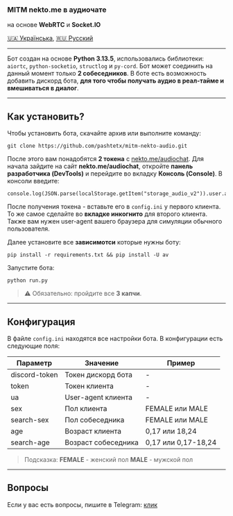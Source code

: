 ### MITM nekto.me в аудиочате

на основе **WebRTC** и **Socket.IO**

[🇺🇦 Українська](./README.md), [🇷🇺 Русский](./README_ru.md)

---

Бот создан на основе **Python 3.13.5**, использовались библиотеки: `aiortc`, `python-socketio`, `structlog` и `py-cord`.
Бот может соединить на данный момент только **2 собеседников**. В боте есть возможность добавить дискорд бота, **для того чтобы получать аудио в реал-тайме и вмешиваться в диалог**. 

---

## Как установить?

Чтобы установить бота, скачайте архив или выполните команду:

```
git clone https://github.com/pashtetx/mitm-nekto-audio.git
```

После этого вам понадобятся **2 токена** с [nekto.me/audiochat](https://nekto.me/audiochat).
Для начала зайдите на сайт **nekto.me/audiochat**, откройте **панель разработчика (DevTools)** и перейдите во вкладку **Консоль (Console)**.
В консоли введите:

```
console.log(JSON.parse(localStorage.getItem("storage_audio_v2")).user.authToken)
```

После получения токена - вставьте его в `config.ini` у первого клиента. То же самое сделайте во **вкладке инкогнито** для второго клиента. Также вам нужен user-agent вашего браузера для симуляции обычного пользователя.

Далее установите все **зависимотси** которые нужны боту:
```
pip install -r requirements.txt && pip install -U av
```

Запустите бота:
```
python run.py
```

> ⚠️ Обязательно: пройдите все **3 капчи**.

---

## Конфигурация

В файле `config.ini` находятся все настройки бота. В конфигурации есть следующие поля:

| Параметр      | Значение                | Пример              |
| ----------    | -------------------     | ------------------- |
| discord-token | Токен дискорд бота      | -                   |
| token         | Токен клиента           | -                   |
| ua            | User-agent клиента      | -                   |
| sex           | Пол клиента             | FEMALE или MALE     |
| search-sex    | Пол собеседника         | FEMALE или MALE     |
| age           | Возраст клиента         | 0,17 или 18,24      |
| search-age    | Возраст собеседника     | 0,17 или 0,17-18,24 |

> Подсказка:
> **FEMALE** - женский пол
> **MALE** - мужской пол

---

## Вопросы
Если у вас есть вопросы, пишите в Telegram: [клик](https://t.me/+ESHNRLki3qlkODQy)
